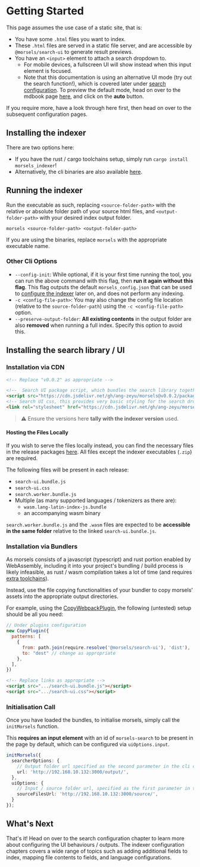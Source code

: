 # Getting Started

This page assumes the use case of a static site, that is:
- You have some `.html` files you want to index.
- These `.html` files are served in a static file server, and are accessible by `@morsels/search-ui` to generate result previews.
- You have an `<input>` element to attach a search dropdown to.
  - For mobile devices, a fullscreen UI will show instead when this input element is focused.
  - Note that this documentation is using an alternative UI mode (try out the search function!), which is covered later under [search configuration](./search_configuration.md#ui-mode).
    To preview the default mode, head on over to the mdbook page [here](./getting_started_mdbook.md#preview), and click on the **auto** button.

If you require more, have a look through here first, then head on over to the subsequent configuration pages.

## Installing the indexer

There are two options here:
- If you have the rust / cargo toolchains setup, simply run `cargo install morsels_indexer`!
- Alternatively, the cli binaries are also available [here](https://github.com/ang-zeyu/morsels/releases).

## Running the indexer

Run the executable as such, replacing `<source-folder-path>` with the relative or absolute folder path of your source html files, and `<output-folder-path>` with your desired index output folder.

```
morsels <source-folder-path> <output-folder-path>
```

If you are using the binaries, replace `morsels` with the appropriate executable name.

### Other Cli Options

- `--config-init`: While optional, if it is your first time running the tool, you can run the above command with this flag, then **run it again without this flag**.
This flag outputs the default `morsels_config.json` that can be used to [configure the indexer](./indexer_configuration.md) later on, and does not perform any indexing.
- `-c <config-file-path>`: You may also change the config file location (relative to the `source-folder-path`) using the `-c <config-file-path>` option.
- `--preserve-output-folder`: **All existing contents** in the output folder are also **removed** when running a full index. Specify this option to avoid this.

## Installing the search library / UI

### Installation via CDN

```html
<!-- Replace "v0.0.2" as appropriate -->

<!--  Search UI package script, which bundles the search library together with it -->
<script src="https://cdn.jsdelivr.net/gh/ang-zeyu/morsels@v0.0.2/packages/search-ui/dist/search-ui.bundle.js"></script>
<!-- Search UI css, this provides very basic styling for the search dropdown, and can be omitted if desired -->
<link rel="stylesheet" href="https://cdn.jsdelivr.net/gh/ang-zeyu/morsels@v0.0.2/packages/search-ui/dist/search-ui.css" />
```

> ⚠️ Ensure the versions here **tally with the indexer version** used.

#### Hosting the Files Locally

If you wish to serve the files locally instead, you can find the necessary files in the release packages [here](https://github.com/ang-zeyu/morsels/releases). All files except the indexer executables (`.zip`) are required.

The following files will be present in each release:

- `search-ui.bundle.js`
- `search-ui.css`
- `search.worker.bundle.js`
- Multiple (as many supported languages / tokenizers as there are):
  - `wasm.lang-latin-index-js.bundle`
  - an accompanying wasm binary

`search.worker.bundle.js` and the `.wasm` files are expected to be **accessible in the same folder** relative to the linked `search-ui.bundle.js`.

### Installation via Bundlers

As morsels consists of a javascript (typescript) and rust portion enabled by WebAssembly, including it into your project's bundling / build process is likely infeasible, as rust / wasm compilation takes a lot of time (and requires [extra toolchains](./developers_setting_up.md)).

Instead, use the file copying functionalities of your bundler to copy morsels' assets into the appropriate output directories.


For example, using the [CopyWebpackPlugin](https://webpack.js.org/plugins/copy-webpack-plugin/), the following (untested) setup should be all you need:

```js
// Under plugins configuration
new CopyPlugin({
  patterns: [
    {
      from: path.join(require.resolve('@morsels/search-ui'), 'dist'),
      to: "dest" // change as appropriate
    },
  ],
})
```


```html
<!-- Replace links as appropriate -->
<script src=".../search-ui.bundle.js"></script>
<script src=".../search-ui.css"></script>
```

### Initialisation Call

Once you have loaded the bundles, to initialise morsels, simply call the `initMorsels` function.

This **requires an input element** with an id of `morsels-search` to be present in the page by default, which can be configured via `uiOptions.input`.

```ts
initMorsels({
  searcherOptions: {
    // Output folder url specified as the second parameter in the cli command
    url: 'http://192.168.10.132:3000/output/',
  },
  uiOptions: {
    // Input / source folder url, specified as the first parameter in the cli command
    sourceFilesUrl: 'http://192.168.10.132:3000/source/',
  }
});
```

## What's Next

That's it! Head on over to the search configuration chapter to learn more about configuring the UI behaviours / outputs.
The indexer configuration chapters covers a wide range of topics such as adding additional fields to index, mapping file contents to fields, and language configurations.
